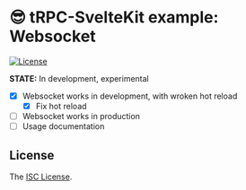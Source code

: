 # 😎 tRPC-SvelteKit example: Websocket
[![License][license-image]][license-url]

**STATE:** In development, experimental

- [x] Websocket works in development, with wroken hot reload
  - [x] Fix hot reload
- [ ] Websocket works in production
- [ ] Usage documentation

## License

The [ISC License](LICENSE).

[license-image]: http://img.shields.io/npm/l/trpc-sveltekit.svg?style=flat-square
[license-url]: LICENSE
